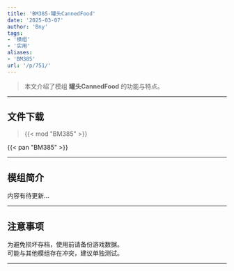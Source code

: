 ```yaml
---
title: 'BM385-罐头CannedFood'
date: '2025-03-07'
author: 'Bny'
tags:
- '模组'
- '实用'
aliases:
- 'BM385'
url: '/p/751/'
---
```


> 本文介绍了模组 **罐头CannedFood** 的功能与特点。

---

## 文件下载  

> {{< mod "BM385" >}}  

{{< pan "BM385" >}}  

---

## 模组简介

>  
内容有待更新...  

---

## 注意事项

>  
为避免损坏存档，使用前请备份游戏数据。  
可能与其他模组存在冲突，建议单独测试。  

---


